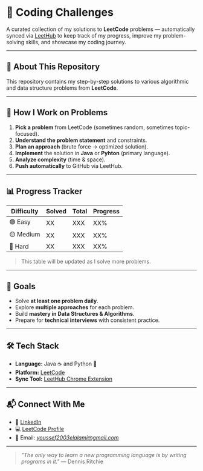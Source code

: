 # 🧩 Coding Challenges

A curated collection of my solutions to **LeetCode** problems — automatically synced via [LeetHub](https://github.com/QasimWani/LeetHub) to keep track of my progress, improve my problem-solving skills, and showcase my coding journey.

---

## 📌 About This Repository
This repository contains my step-by-step solutions to various algorithmic and data structure problems from **LeetCode**.  

---

## 🚀 How I Work on Problems
1. **Pick a problem** from LeetCode (sometimes random, sometimes topic-focused).
2. **Understand the problem statement** and constraints.
3. **Plan an approach** (brute force → optimized solution).
4. **Implement** the solution in **Java** or **Pyhton** (primary language).
5. **Analyze complexity** (time & space).
6. **Push automatically** to GitHub via LeetHub.

---

## 📊 Progress Tracker

| Difficulty | Solved | Total | Progress |
|------------|--------|-------|----------|
| 🟢 Easy    | XX     | XXX   | XX%      |
| 🟡 Medium  | XX     | XXX   | XX%      |
| 🔴 Hard    | XX     | XXX   | XX%      |

> This table will be updated as I solve more problems.

---

## 🎯 Goals
- Solve **at least one problem daily**.
- Explore **multiple approaches** for each problem.
- Build **mastery in Data Structures & Algorithms**.
- Prepare for **technical interviews** with consistent practice.

---

## 🛠 Tech Stack
- **Language:** Java ☕ and Python 🐍
- **Platform:** [LeetCode](https://leetcode.com/)
- **Sync Tool:** [LeetHub Chrome Extension](https://github.com/QasimWani/LeetHub)

---

## 📬 Connect With Me
- 💼 [LinkedIn](https://www.linkedin.com/in/youssef-el-alami-/)
- 💻 [LeetCode Profile]([[https://leetcode.com/](https://leetcode.com/u/youssefelalami/)](https://leetcode.com/u/youssefelalami/))
- 📧 Email: *youssef2003elalami@gmail.com*

---

> *"The only way to learn a new programming language is by writing programs in it."* — Dennis Ritchie


